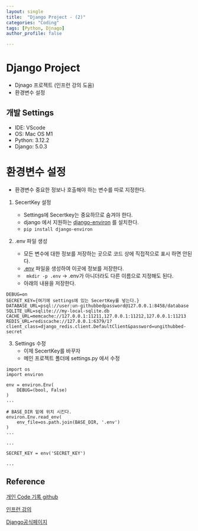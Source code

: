```yaml
---
layout: single
title:  "Django Project - (2)"
categories: "Coding"
tags: [Python, Djnago]
author_profile: false

---
```


# Django Project

- Djnago 프로젝트 (인프런 강의 도움)
- 환경변수 설정

## 개발 Settings
- IDE: VScode
- OS: Mac OS M1
- Python: 3.12.2
- Django: 5.0.3

# 환경변수 설정
   - 환경변수 중요한 정보나 호출해야 하는 변수를 따로 지정한다.

1. SecertKey 설정
   - Settings에 Secertkey는 중요하므로 숨겨야 한다.
   - django 에서 지원하는 [django-environ](https://django-environ.readthedocs.io/en/latest/index.html) 를 설치한다.
   -  `pip install django-environ`

2. .env 파일 생성
   - 모든 변수에 대한 정보를 저장하는 곳으로 코드 상에 직접적으로 표시 하면 안된다.
   - [.env](https://django-environ.readthedocs.io/en/latest/quickstart.html) 파일을 생성하여 이곳에 정보를 저장한다.
   - ` mkdir -p .env` -> .env가 아니더라도 다른 이름으로 지정해도 된다.
   - 아래의 내용을 저장한다.

```
DEBUG=on
SECRET_KEY={여기에 settings에 있는 SecertKey를 넣는다.}
DATABASE_URL=psql://user:un-githubbedpassword@127.0.0.1:8458/database
SQLITE_URL=sqlite:///my-local-sqlite.db
CACHE_URL=memcache://127.0.0.1:11211,127.0.0.1:11212,127.0.0.1:11213
REDIS_URL=rediscache://127.0.0.1:6379/1?client_class=django_redis.client.DefaultClient&password=ungithubbed-secret
```

3. Settings 수정
   - 이제 SecertKey를 바꾸자
   - 메인 프로젝트 폴더에 settings.py 에서 수정

```
import os
import environ

env = environ.Env(
    DEBUG=(bool, False)
)
...

# BASE_DIR 밑에 위치 시킨다.
environ.Env.read_env(
    env_file=os.path.join(BASE_DIR, '.env')
)
...

...

SECRET_KEY = env('SECRET_KEY')

...
```
 
## Reference
[개인 Code 기록 github](https://github.com/chusonghyeon/Django_Project)

[인프런 강의](https://www.inflearn.com/course/%EC%9E%A5%EA%B3%A0-%ED%95%80%ED%84%B0%EB%A0%88%EC%8A%A4%ED%8A%B8/dashboard)

[Django공식페이지](https://www.djangoproject.com/)